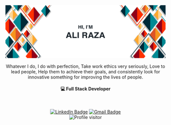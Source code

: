 ![Ali Raza Cover](./Images/White.jpg)
<p align="center">
Whatever I do, I do with perfection, Take work ethics very seriously, Love to lead people, Help them to achieve their goals, and consistently look for innovative something for improving the lives of people.
<br>
<h4 align="center"> 💻 Full Stack Developer</h4>
<br>
<p align="center">
 <a href="https://www.linkedin.com/in/ali-raza-arain/" title="Ali Raza Arain"><img src="https://img.shields.io/badge/-LinkedIn-0072b1?style=flat&logo=Linkedin&logoColor=white" alt="LinkedIn Badge"/></a>
 <!-- a href="https://github.com/Ali-Raza-Arain/" title="Ali Raza Arain"><img src="https://img.shields.io/badge/-Github-000?style=flat&logo=Github&logoColor=white"/></a -->
 <a href="https://mail.google.com/mail/u/0/?fs=1&to=ali445559391@gmail.com&su=&tf=cm" title="ali445559391@gmail.com"><img src="https://img.shields.io/badge/-Gmail-bb001b?style=flat&logo=Gmail&logoColor=white" alt="Gmail Badge"/></a>
 <br>
 <img src="https://visitor-badge.laobi.icu/badge?page_id=ali-raza-arain&left_color=black&right_color=darkGreen&left_text=Profile%20visitor" alt="Profile visitor"/>
</p>
